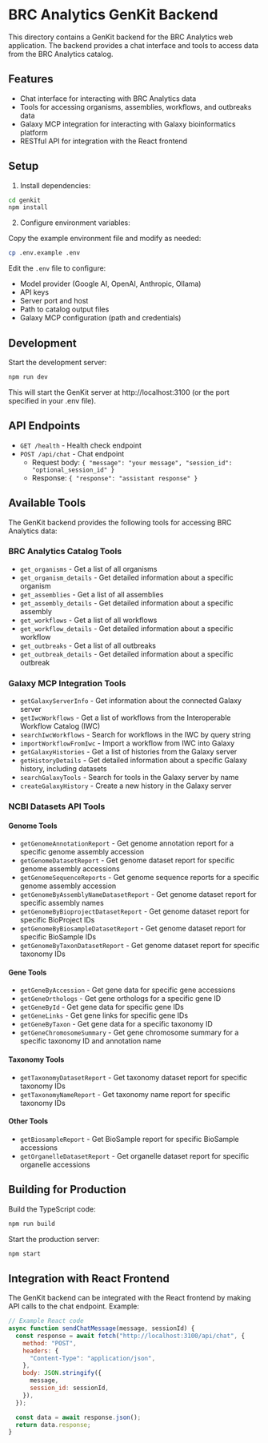 # BRC Analytics GenKit Backend

This directory contains a GenKit backend for the BRC Analytics web application. The backend provides a chat interface and tools to access data from the BRC Analytics catalog.

## Features

- Chat interface for interacting with BRC Analytics data
- Tools for accessing organisms, assemblies, workflows, and outbreaks data
- Galaxy MCP integration for interacting with Galaxy bioinformatics platform
- RESTful API for integration with the React frontend

## Setup

1. Install dependencies:

```bash
cd genkit
npm install
```

2. Configure environment variables:

Copy the example environment file and modify as needed:

```bash
cp .env.example .env
```

Edit the `.env` file to configure:

- Model provider (Google AI, OpenAI, Anthropic, Ollama)
- API keys
- Server port and host
- Path to catalog output files
- Galaxy MCP configuration (path and credentials)

## Development

Start the development server:

```bash
npm run dev
```

This will start the GenKit server at http://localhost:3100 (or the port specified in your .env file).

## API Endpoints

- `GET /health` - Health check endpoint
- `POST /api/chat` - Chat endpoint
  - Request body: `{ "message": "your message", "session_id": "optional_session_id" }`
  - Response: `{ "response": "assistant response" }`

## Available Tools

The GenKit backend provides the following tools for accessing BRC Analytics data:

### BRC Analytics Catalog Tools

- `get_organisms` - Get a list of all organisms
- `get_organism_details` - Get detailed information about a specific organism
- `get_assemblies` - Get a list of all assemblies
- `get_assembly_details` - Get detailed information about a specific assembly
- `get_workflows` - Get a list of all workflows
- `get_workflow_details` - Get detailed information about a specific workflow
- `get_outbreaks` - Get a list of all outbreaks
- `get_outbreak_details` - Get detailed information about a specific outbreak

### Galaxy MCP Integration Tools

- `getGalaxyServerInfo` - Get information about the connected Galaxy server
- `getIwcWorkflows` - Get a list of workflows from the Interoperable Workflow Catalog (IWC)
- `searchIwcWorkflows` - Search for workflows in the IWC by query string
- `importWorkflowFromIwc` - Import a workflow from IWC into Galaxy
- `getGalaxyHistories` - Get a list of histories from the Galaxy server
- `getHistoryDetails` - Get detailed information about a specific Galaxy history, including datasets
- `searchGalaxyTools` - Search for tools in the Galaxy server by name
- `createGalaxyHistory` - Create a new history in the Galaxy server

### NCBI Datasets API Tools

#### Genome Tools

- `getGenomeAnnotationReport` - Get genome annotation report for a specific genome assembly accession
- `getGenomeDatasetReport` - Get genome dataset report for specific genome assembly accessions
- `getGenomeSequenceReports` - Get genome sequence reports for a specific genome assembly accession
- `getGenomeByAssemblyNameDatasetReport` - Get genome dataset report for specific assembly names
- `getGenomeByBioprojectDatasetReport` - Get genome dataset report for specific BioProject IDs
- `getGenomeByBiosampleDatasetReport` - Get genome dataset report for specific BioSample IDs
- `getGenomeByTaxonDatasetReport` - Get genome dataset report for specific taxonomy IDs

#### Gene Tools

- `getGeneByAccession` - Get gene data for specific gene accessions
- `getGeneOrthologs` - Get gene orthologs for a specific gene ID
- `getGeneById` - Get gene data for specific gene IDs
- `getGeneLinks` - Get gene links for specific gene IDs
- `getGeneByTaxon` - Get gene data for a specific taxonomy ID
- `getGeneChromosomeSummary` - Get gene chromosome summary for a specific taxonomy ID and annotation name

#### Taxonomy Tools

- `getTaxonomyDatasetReport` - Get taxonomy dataset report for specific taxonomy IDs
- `getTaxonomyNameReport` - Get taxonomy name report for specific taxonomy IDs

#### Other Tools

- `getBiosampleReport` - Get BioSample report for specific BioSample accessions
- `getOrganelleDatasetReport` - Get organelle dataset report for specific organelle accessions

## Building for Production

Build the TypeScript code:

```bash
npm run build
```

Start the production server:

```bash
npm start
```

## Integration with React Frontend

The GenKit backend can be integrated with the React frontend by making API calls to the chat endpoint. Example:

```javascript
// Example React code
async function sendChatMessage(message, sessionId) {
  const response = await fetch("http://localhost:3100/api/chat", {
    method: "POST",
    headers: {
      "Content-Type": "application/json",
    },
    body: JSON.stringify({
      message,
      session_id: sessionId,
    }),
  });

  const data = await response.json();
  return data.response;
}
```
